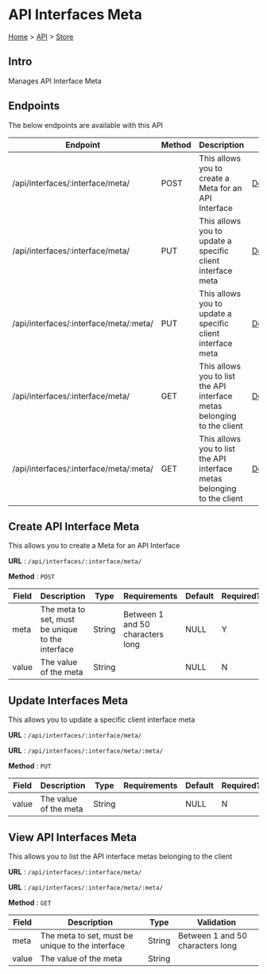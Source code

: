 # API Interfaces Meta
[Home](../../index.md) > [API](../index.md) > [Store](index.md)
## Intro
Manages API Interface Meta
## Endpoints
The below endpoints are available with this API

| Endpoint | Method | Description | |
| --- | --- | --- | --- |
| /api/interfaces/:interface/meta/ | POST | This allows you to create a Meta for an API Interface | [Details](#create-api-interface-meta) |
| /api/interfaces/:interface/meta/ | PUT | This allows you to update a specific client interface meta | [Details](#update-interfaces-meta) |
| /api/interfaces/:interface/meta/:meta/ | PUT | This allows you to update a specific client interface meta | [Details](#update-interfaces-meta) |
| /api/interfaces/:interface/meta/ | GET | This allows you to list the API interface metas belonging to the client | [Details](#view-api-interfaces-meta) |
| /api/interfaces/:interface/meta/:meta/ | GET | This allows you to list the API interface metas belonging to the client | [Details](#view-api-interfaces-meta) |

## Create API Interface Meta
This allows you to create a Meta for an API Interface

**URL** : `/api/interfaces/:interface/meta/`

**Method** : `POST`

| Field | Description | Type | Requirements | Default | Required? | Conditional? |
| --- | --- | --- | --- | --- | --- | --- |
| meta | The meta to set, must be unique to the interface | String | Between 1 and 50 characters long | NULL | Y | N |
| value | The value of the meta | String |  | NULL | N | N |

## Update Interfaces Meta
This allows you to update a specific client interface meta

**URL** : `/api/interfaces/:interface/meta/`

**URL** : `/api/interfaces/:interface/meta/:meta/`

**Method** : `PUT`

| Field | Description | Type | Requirements | Default | Required? | Conditional? |
| --- | --- | --- | --- | --- | --- | --- |
| value | The value of the meta | String |  | NULL | N | N |

## View API Interfaces Meta
This allows you to list the API interface metas belonging to the client

**URL** : `/api/interfaces/:interface/meta/`

**URL** : `/api/interfaces/:interface/meta/:meta/`

**Method** : `GET`

| Field | Description | Type | Validation |
| --- | --- | --- | --- |
| meta | The meta to set, must be unique to the interface | String | Between 1 and 50 characters long |
| value | The value of the meta | String |  |
